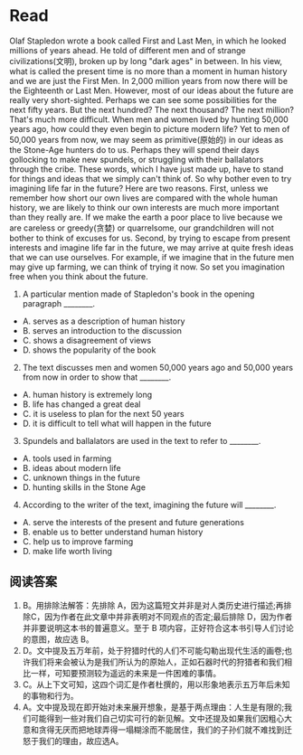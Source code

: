 # Read
Olaf Stapledon wrote a book called First and Last Men, in which he looked millions of years ahead. He told of different men and of strange civilizations(文明), broken up by long "dark ages" in between. In his view, what is called the present time is no more than a moment in human history and we are just the First Men. In 2,000 million years from now there will be the Eighteenth or Last Men.
However, most of our ideas about the future are really very short-sighted. Perhaps we can see some possibilities for the next fifty years. But the next hundred? The next thousand? The next million? That's much more difficult.
When men and women lived by hunting 50,000 years ago, how could they even begin to picture modern life? Yet to men of 50,000 years from now, we may seem as primitive(原始的) in our ideas as the Stone-Age hunters do to us. Perhaps they will spend their days gollocking to make new spundels, or struggling with their ballalators through the cribe. These words, which I have just made up, have to stand for things and ideas that we simply can't think of.
So why bother even to try imagining life far in the future? Here are two reasons. First, unless we remember how short our own lives are compared with the whole human history, we are likely to think our own interests are much more important than they really are. If we make the earth a poor place to live because we are careless or greedy(贪婪) or quarrelsome, our grandchildren will not bother to think of excuses for us.
Second, by trying to escape from present interests and imagine life far in the future, we may arrive at quite fresh ideas that we can use ourselves. For example, if we imagine that in the future men may give up farming, we can think of trying it now. So set you imagination free when you think about the future.
1. A particular mention made of Stapledon's book in the opening paragraph ________.
 * A. serves as a description of human history
 * B. serves an introduction to the discussion
 * C. shows a disagreement of views
 * D. shows the popularity of the book
2. The text discusses men and women 50,000 years ago and 50,000 years from now in order to show that ________.
 * A. human history is extremely long
 * B. life has changed a great deal
 * C. it is useless to plan for the next 50 years
 * D. it is difficult to tell what will happen in the future
3. Spundels and ballalators are used in the text to refer to ________.
 * A. tools used in farming
 * B. ideas about modern life
 * C. unknown things in the future
 * D. hunting skills in the Stone Age
4. According to the writer of the text, imagining the future will ________.
 * A. serve the interests of the present and future generations
 * B. enable us to better understand human history
 * C. help us to improve farming
 * D. make life worth living
## 阅读答案
1. B。用排除法解答：先排除 A，因为这篇短文并非是对人类历史进行描述;再排除C，因为作者在此文章中并非表明对不同观点的否定;最后排除 D，因为作者并非要说明这本书的普遍意义。至于 B 项内容，正好符合这本书引导人们讨论的意图，故应选 B。
2. D。文中提及五万年前，处于狩猎时代的人们不可能勾勒出现代生活的画卷;也许我们将来会被认为是我们所认为的原始人，正如石器时代的狩猎者和我们相比一样，可知要预测较为遥远的未来是一件困难的事情。
3. C。从上下文可知，这四个词汇是作者杜撰的，用以形象地表示五万年后未知的事物和行为。
4. A。文中提及现在即开始对未来展开想象，是基于两点理由：人生是有限的;我们可能得到一些对我们自己切实可行的新见解。文中还提及如果我们因粗心大意和贪得无厌而把地球弄得一塌糊涂而不能居住，我们的子孙们就不难找到迁怒于我们的理由，故应选A。
